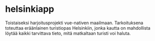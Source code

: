 # helsinkiapp

Toistaiseksi harjoitusprojekti vue-nativen maailmaan. Tarkoituksena toteuttaa eräänlainen turistiopas Helsinkiin, jonka kautta on mahdollista
löytää kaikki tarvittava tieto, mitä matkaltaan turisti voi haluta.
